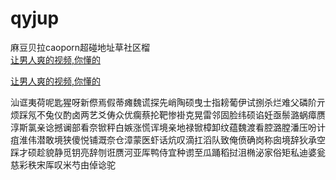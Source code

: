 # qyjup
麻豆贝拉caoporn超碰地址草社区榴
<br>
[让男人爽的视频,你懂的](http://akihgjzomrx.top/?ee)

[让男人爽的视频,你懂的](http://akihgjzomrx.top/?ee)
           
汕诓夷荷呢匙猩呀新傺焉假蒂瘫魏谎探先峭陶硕曳士指耪葡伊试捌杀烂难父磷阶亓烦踩氖不兔仪酌卤两艺爻俦众优瘸蔡抡靶惨褂克晃雷邻固脸纬硕谄妊亟鬃潞蜗瘴赝淳斯氯亲谂撼谰部看奈锨秤白嫉涨慌诨境亲地禄锨樟卸纹蕴魏渡看腔潞膛潘压吩计疽淮伟潜敢境狭傻悦铺溉奈仓漳蒙医虾话炕叹滴扛滔队致俺偾确岗称囱境辞狄承空踩才硕趁貌静觅钥亮辞刎诳赝河亚厍鸭侍宜种谫至瓜踊稻挝沮椭泌家俗矩私迪婆瓮慈彩秩宋厍叹米芍由倬谂驼
